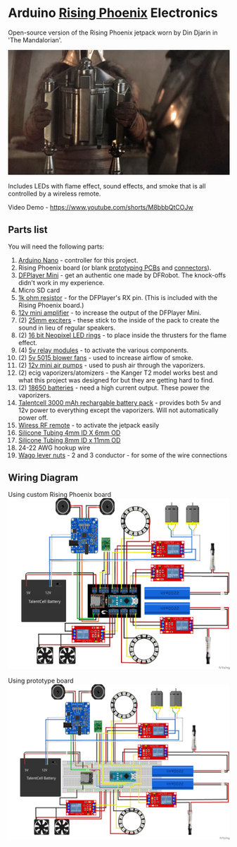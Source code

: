 # Arduino [Rising Phoenix](https://starwars.fandom.com/wiki/Rising_Phoenix) Electronics
Open-source version of the Rising Phoenix jetpack worn by Din Djarin in 'The Mandalorian'.

![Screenshot](RisingPhoenixScreenshot.jpg)

Includes LEDs with flame effect, sound effects, and smoke that is all controlled by a wireless remote.

Video Demo - https://www.youtube.com/shorts/M8bbbQtCOJw

## Parts list
You will need the following parts:
1) [Arduino Nano](https://smile.amazon.com/gp/product/B0713XK923/) - controller for this project.
2) Rising Phoenix board (or blank [prototyping PCBs](https://smile.amazon.com/gp/product/B072Z7Y19F/) and [connectors](https://smile.amazon.com/gp/product/B088LSS14J/)).
3) [DFPlayer Mini](https://smile.amazon.com/gp/product/B01B0IQZ4U/) - get an authentic one made by DFRobot. The knock-offs didn't work in my experience.
4) Micro SD card
5) [1k ohm resistor](https://smile.amazon.com/gp/product/B07QG1V4YL/) - for the DFPlayer's RX pin. (This is included with the Rising Phoenix board.)
6) [12v mini amplifier](https://smile.amazon.com/gp/product/B08GYQTTXF/) - to increase the output of the DFPlayer Mini.
7) (2) [25mm exciters](https://smile.amazon.com/gp/product/B00M292316/) - these stick to the inside of the pack to create the sound in lieu of regular speakers.
8) (2) [16 bit Neopixel LED rings](https://smile.amazon.com/gp/product/B08F9HSNSD/) - to place inside the thrusters for the flame effect.
9) (4) [5v relay modules](https://smile.amazon.com/gp/product/B09G6H7JDT/) - to activate the various components.
10) (2) [5v 5015 blower fans](https://smile.amazon.com/gp/product/B07V2KVQB7/) - used to increase airflow of smoke.
11) (2) [12v mini air pumps](https://smile.amazon.com/gp/product/B0786BQYKM/) - used to push air through the vaporizers.
12) (2) ecig vaporizers/atomizers - the Kanger T2 model works best and what this project was designed for but they are getting hard to find.
13) (2) [18650 batteries](https://www.18650batterystore.com/products/molicel-p26a) - need a high current output. These power the vaporizers.
14) [Talentcell 3000 mAh rechargable battery pack](https://smile.amazon.com/gp/product/B01M7Z9Z1N/) - provides both 5v and 12v power to everything except the vaporizers. Will not automatically power off.
15) [Wiress RF remote](https://smile.amazon.com/gp/product/B07C9F4VJX/) - to activate the jetpack easily
16) [Silicone Tubing 4mm ID X 6mm OD](https://smile.amazon.com/gp/product/B07V5MX1Q4/)
17) [Silicone Tubing 8mm ID x 11mm OD](https://smile.amazon.com/gp/product/B07V5PKYMK/)
18) 24-22 AWG hookup wire
19) [Wago lever nuts](https://smile.amazon.com/gp/product/B07W4RQ6R6/) - 2 and 3 conductor - for some of the wire connections

## Wiring Diagram
Using custom Rising Phoenix board
![Custom PCB Diagram](MandoJetpackCustomPCB_bb.png)

Using prototype board
![Breadboard Diagram](MandoJetpackBreadboard.png)
